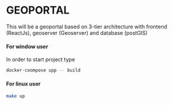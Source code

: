 # GEOPORTAL

<p>This will be a geoportal based on 3-tier architecture with frontend (ReactJs), geoserver (Geoserver) and database (postGIS)</p>

#### For window user

In order to start project type

```bash
docker-coompose upp -- build
```

#### For linux user

```bash
make up
```
